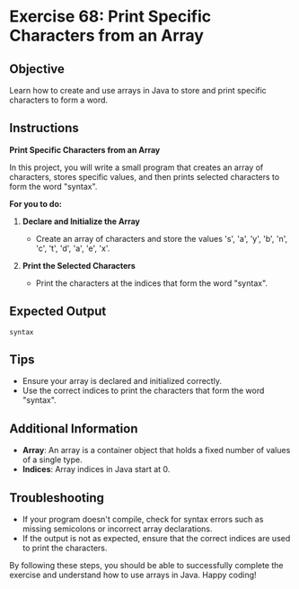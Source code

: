 # Exercise 68: Print Specific Characters from an Array

## Objective
Learn how to create and use arrays in Java to store and print specific characters to form a word.

## Instructions

**Print Specific Characters from an Array**

In this project, you will write a small program that creates an array of characters, stores specific values, and then prints selected characters to form the word "syntax".

**For you to do:**

1. **Declare and Initialize the Array**
    - Create an array of characters and store the values 's', 'a', 'y', 'b', 'n', 'c', 't', 'd', 'a', 'e', 'x'.

2. **Print the Selected Characters**
    - Print the characters at the indices that form the word "syntax".

## Expected Output
```
syntax
```

## Tips
- Ensure your array is declared and initialized correctly.
- Use the correct indices to print the characters that form the word "syntax".

## Additional Information
- **Array**: An array is a container object that holds a fixed number of values of a single type.
- **Indices**: Array indices in Java start at 0.

## Troubleshooting
- If your program doesn't compile, check for syntax errors such as missing semicolons or incorrect array declarations.
- If the output is not as expected, ensure that the correct indices are used to print the characters.

By following these steps, you should be able to successfully complete the exercise and understand how to use arrays in Java. Happy coding!
